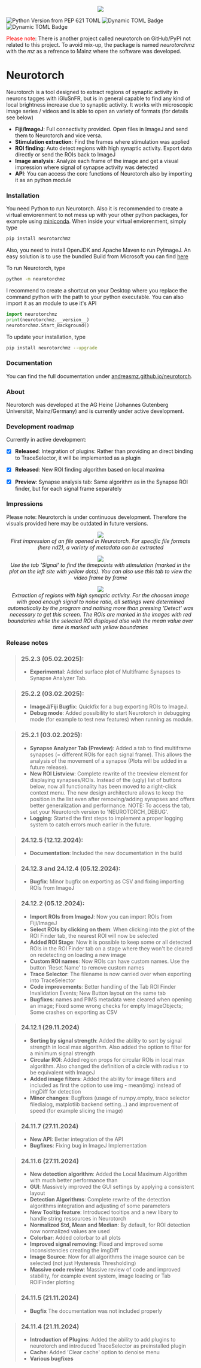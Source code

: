 <p align="center">
    <img src="https://raw.githubusercontent.com/andreasmz/neurotorch/main/docs/media/neurotorch_coverimage_24_11.jpeg" style="max-width: 600px;">
</p> 

![Python Version from PEP 621 TOML](https://img.shields.io/python/required-version-toml?tomlFilePath=https%3A%2F%2Fraw.githubusercontent.com%2Fandreasmz%2Fneurotorch%2Fmain%2Fpyproject.toml&style=flat&logo=Python)
![Dynamic TOML Badge](https://img.shields.io/badge/dynamic/toml?url=https%3A%2F%2Fraw.githubusercontent.com%2Fandreasmz%2Fneurotorch%2Fmain%2Fpyproject.toml&query=%24.project.version&style=flat&label=Version&color=09bd2d)
![Dynamic TOML Badge](https://img.shields.io/badge/dynamic/toml?url=https%3A%2F%2Fraw.githubusercontent.com%2Fandreasmz%2Fneurotorch%2Fmain%2Fpyproject.toml&query=%24.project.classifiers%5B1%5D&label=PyProject.toml&color=yellow)

<span style="color:red;">Please note</span>: There is another project called neurotorch on GitHub/PyPI not related to this project. To avoid mix-up, the package is named _neurotorchmz_ with the _mz_ as a refrence to Mainz where the software was developed.

# Neurotorch

Neurotorch is a tool designed to extract regions of synaptic activity in neurons tagges with iGluSnFR, but is in general capable to find any kind of local brightness increase due to synaptic activity. It works with microscopic image series / videos and is able to open an variety of formats (for details see below)
- **Fiji/ImageJ**: Full connectivity provided. Open files in ImageJ and send them to Neurotorch and vice versa.
- **Stimulation extraction**: Find the frames where stimulation was applied
- **ROI finding**: Auto detect regions with high synaptic activity. Export data directly or send the ROIs back to ImageJ
- **Image analysis**: Analyze each frame of the image and get a visual impression where signal of synapse activity was detected
- **API**: You can access the core functions of Neurotorch also by importing it as an python module

### Installation

You need Python to run Neurotorch. Also it is recommended to create a virtual enviorenment to not mess up with your other python packages, for example using [miniconda](https://docs.anaconda.com/miniconda/). When inside your virtual enviorenment, simply type
```bash
pip install neurotorchmz
```
Also, you need to install OpenJDK and Apache Maven to run PyImageJ. An easy solution is to use the bundled Build from Microsoft you can find [here](https://www.microsoft.com/openjdk)

To run Neurotorch, type
```bash
python -m neurotorchmz
```
I recommend to create a shortcut on your Desktop where you replace the command python with the path to your python executable. You can also import it as an module to use it's API
```python
import neurotorchmz
print(neurotorchmz.__version__)
neurotorchmz.Start_Background()
```

To update your installation, type
```bash
pip install neurotorchmz --upgrade
```

### Documentation

You can find the full documentation under [andreasmz.github.io/neurotorch](https://andreasmz.github.io/neurotorch/).

### About

Neurotorch was developed at the AG Heine (Johannes Gutenberg Universität, Mainz/Germany) and is currently under active development.

### Development roadmap

Currently in active development:
- [x] **Released**: Integration of plugins: Rather than providing an direct binding to TraceSelector, it will be implemented as a plugin
- [x] **Released**: New ROI finding algorithm based on local maxima
- [x] **Preview**: Synapse analysis tab: Same algorithm as in the Synapse ROI finder, but for each signal frame separately



### Impressions
Please note: Neurotorch is under continuous development. Therefore the visuals provided here may be outdated in future versions.

<p align="center">
    <img src="https://raw.githubusercontent.com/andreasmz/neurotorch/main/docs/media/readme/neurotorch_tabImage_01.png" style="max-width: 600px;"> <br>
    <em>First impression of an file opened in Neurotorch. For specific file formats (here nd2), a variety of metadata can be extracted</em>
</p> 
<p align="center">
    <img src="https://raw.githubusercontent.com/andreasmz/neurotorch/main/docs/media/readme/neurotorch_tabSignal_01.png" style="max-width: 600px;"> <br>
    <em>Use the tab 'Signal' to find the timepoints with stimulation (marked in the plot on the left site with yellow dots). You can also use this tab to view the video frame by frame</em>
</p> 
<p align="center">
    <img src="https://raw.githubusercontent.com/andreasmz/neurotorch/main/docs/media/readme/neurotorch_tabROIFinder_01.png" style="max-width: 600px;"> <br>
    <em>Extraction of regions with high synaptic activity. For the choosen image with good enough signal to noise ratio, all settings were determined automatically by the program and nothing more than pressing 'Detect' was necessary to get this screen. The ROIs are marked in the images with red boundaries while the selected ROI displayed also with the mean value over time is marked with yellow boundaries</em>
</p> 

### Release notes

>### 25.2.3 (05.02.2025):
>- **Experimental**: Added surface plot of Multiframe Synapses to Synapse Analyzer Tab.

>### 25.2.2 (03.02.2025):
>- **ImageJ/Fiji Bugfix**: Quickfix for a bug exporting ROIs to ImageJ.
>- **Debug mode**: Added possibility to start Neurotorch in debugging mode (for example to test new features) when running as module.

>### 25.2.1 (03.02.2025):
>- **Synapse Analyzer Tab (Preview)**: Added a tab to find multiframe synapses (= different ROIs for each signal frame). This allows the analysis of the movement of a synapse (Plots will be added in a future release).
>- **New ROI Listview**: Complete rewrite of the treeview element for displaying synapses/ROIs. Instead of the (ugly) list of buttons below, now all functionality has been moved to a right-click context menu. The new design architecture allows to keep the position in the list even after removing/adding synapses and offers better generalization and performance. NOTE: To access the tab, set your Neurotorch version to 'NEUROTORCH_DEBUG'.
>- **Logging**: Started the first steps to implement a proper logging system to catch errors much earlier in the future.

>### 24.12.5 (12.12.2024):
>- **Documentation**: Included the new documentation in the build

>### 24.12.3 and 24.12.4 (05.12.2024):
>- **Bugfix**: Minor bugfix on exporting as CSV and fixing importing ROIs from ImageJ

>### 24.12.2 (05.12.2024):
>- **Import ROIs from ImageJ**: Now you can import ROIs from Fiji/ImageJ
>- **Select ROIs by clicking on them**: When clicking into the plot of the ROI Finder tab, the nearest ROI will now be selected
>- **Added ROI Stage**: Now it is possible to keep some or all detected ROIs in the ROI Finder tab on a stage where they won't be cleared on redetecting on loading a new image
>- **Custom ROI names**: Now ROIs can have custom names. Use the button 'Reset Name' to remove custom names
>- **Trace Selector**: The filename is now carried over when exporting into TraceSelector
>- **Code improvements**: Better handling of the Tab ROI Finder Invalidation Events; New Button layout on the same tab
>- **Bugfixes**: names and PIMS metadata were cleared when opening an image; Fixed some wrong checks for empty ImageObjects; Some crashes on exporting as CSV


>### 24.12.1 (29.11.2024)
>- **Sorting by signal strength**: Added the ability to sort by signal strength in local max algorithm. Also added the option to filter for a minimum signal strength
>- **Circular ROI**: Added region props for circular ROIs in local max algorithm. Also changed the definition of a circle with radius r to be equivalent with ImageJ
>- **Added image filters**: Added the ability for image filters and included as first the option to use img - mean(img) instead of imgDiff for detection
>- **Minor changes**: Bugfixes (usage of numpy.empty, trace selector filedialog, matplotlib backend setting...) and improvement of speed (for example slicing the image)

>### 24.11.7 (27.11.2024)
>- **New API**: Better integration of the API
>- **Bugfixes**: Fixing bug in ImageJ Implementation

>### 24.11.6 (27.11.2024)
>- **New detection algorithm**: Added the Local Maximum Algorithm with much better performance than 
>- **GUI**: Massively improved the GUI settings by applying a consistent layout
>- **Detection Algorithms**: Complete rewrite of the detection algorithms integration and adjusting of some parameters
>- **New Tooltip feature**: Introduced tooltips and a new libary to handle string ressources in Neurotorch
>- **Normalized Std, Mean and Median**: By default, for ROI detection now normalized values are used
>- **Colorbar**: Added colorbar to all plots
>- **Improved signal removing**: Fixed and improved some inconsistencies creating the imgDiff
>- **Image Source**: Now for all algorithms the image source can be selected (not just Hysteresis Thresholding)
>- **Massive code review**: Massive review of code and improved stability, for example event system, image loading or Tab ROIFinder plotting


>### 24.11.5 (21.11.2024)
>- **Bugfix** The documentation was not included properly

>### 24.11.4 (21.11.2024)
>- **Introduction of Plugins**: Added the ability to add plugins to neurotorch and introduced TraceSelector as preinstalled plugin
>- **Cache**: Added 'Clear cache' option to denoise menu
>- **Various bugfixes**
